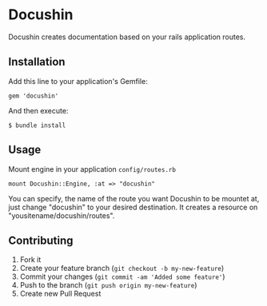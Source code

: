 # Docushin

Docushin creates documentation based on your rails application routes. 

## Installation

Add this line to your application's Gemfile:

    gem 'docushin'

And then execute:

    $ bundle install

## Usage

Mount engine in your application `config/routes.rb`

    mount Docushin::Engine, :at => "docushin"

You can specify, the name of the route you want Docushin to be mountet at, just change "docushin"
to your desired destination. It creates a resource on "yousitename/docushin/routes".

## Contributing

1. Fork it
2. Create your feature branch (`git checkout -b my-new-feature`)
3. Commit your changes (`git commit -am 'Added some feature'`)
4. Push to the branch (`git push origin my-new-feature`)
5. Create new Pull Request

